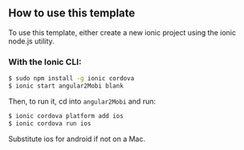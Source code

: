 

## How to use this template



To use this template, either create a new ionic project using the ionic node.js utility.

### With the Ionic CLI:


```bash
$ sudo npm install -g ionic cordova
$ ionic start angular2Mobi blank
```

Then, to run it, cd into `angular2Mobi` and run:

```bash
$ ionic cordova platform add ios
$ ionic cordova run ios
```

Substitute ios for android if not on a Mac.

